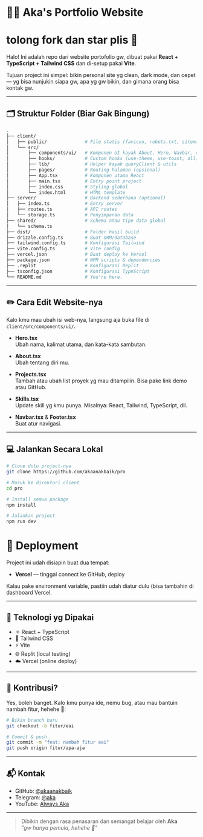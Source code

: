 # 🧑‍💻 Aka's Portfolio Website

# tolong fork dan star plis 🥹

Halo! Ini adalah repo dari website portofolio gw, dibuat pakai **React + TypeScript + Tailwind CSS** dan di-setup pakai **Vite**.  

Tujuan project ini simpel: bikin personal site yg clean, dark mode, dan cepet — yg bisa nunjukin siapa gw, apa yg gw bikin, dan gimana orang bisa kontak gw.

---

## 🗂 Struktur Folder (Biar Gak Bingung)

```bash
.
├── client/
│   ├── public/              # File statis (favicon, robots.txt, sitemap)
│   └── src/
│       ├── components/ui/   # Komponen UI kayak About, Hero, Navbar, dsb
│       ├── hooks/           # Custom hooks (use-theme, use-toast, dll)
│       ├── lib/             # Helper kayak queryClient & utils
│       ├── pages/           # Routing halaman (opsional)
│       ├── App.tsx          # Komponen utama React
│       ├── main.tsx         # Entry point project
│       ├── index.css        # Styling global
│       └── index.html       # HTML template
├── server/                  # Backend sederhana (optional)
│   ├── index.ts             # Entry server
│   ├── routes.ts            # API routes
│   └── storage.ts           # Penyimpanan data
├── shared/                  # Schema atau tipe data global
│   └── schema.ts
├── dist/                    # Folder hasil build
├── drizzle.config.ts        # Buat ORM/database
├── tailwind.config.ts       # Konfigurasi Tailwind
├── vite.config.ts           # Vite config
├── vercel.json              # Buat deploy ke Vercel
├── package.json             # NPM scripts & dependencies
├── .replit                  # Konfigurasi Replit
├── tsconfig.json            # Konfigurasi TypeScript
└── README.md                # You're here.
```

---

## ✏️ Cara Edit Website-nya

Kalo kmu mau ubah isi web-nya, langsung aja buka file di `client/src/components/ui/`.

- **Hero.tsx**  
  Ubah nama, kalimat utama, dan kata-kata sambutan.

- **About.tsx**  
  Ubah tentang diri mu.

- **Projects.tsx**  
  Tambah atau ubah list proyek yg mau ditampilin. Bisa pake link demo atau GitHub.

- **Skills.tsx**  
  Update skill yg kmu punya. Misalnya: React, Tailwind, TypeScript, dll.

- **Navbar.tsx** & **Footer.tsx**  
  Buat atur navigasi.

---

## 💻 Jalankan Secara Lokal

```bash
# Clone dulu project-nya
git clone https://github.com/akaanakbaik/pro

# Masuk ke direktori client
cd pro

# Install semua package
npm install

# Jalankan project
npm run dev
```

# 🚀 Deployment

Project ini udah disiapin buat dua tempat:

- **Vercel** — tinggal connect ke GitHub, deploy

Kalau pake environment variable, pastiin udah diatur dulu (bisa tambahin di dashboard Vercel. 

---

## 🧰 Teknologi yg Dipakai

- ⚛️ React + TypeScript
- 🎨 Tailwind CSS
- ⚡ Vite
- 🌐 Replit (local testing)
- ☁️ Vercel (online deploy)

---

## 🤝 Kontribusi?

Yes, boleh banget. Kalo kmu punya ide, nemu bug, atau mau bantuin nambah fitur, hehehe 🗿:

```bash
# Bikin branch baru
git checkout -b fitur/eai

# Commit & push
git commit -m "feat: nambah fitur eai"
git push origin fitur/apa-aja
```

---

## 📬 Kontak

- GitHub: [@akaanakbaik](https://github.com/akaanakbaik)
- Telegram: [@aka](https://t.me/aka)
- YouTube: [Always Aka](https://www.youtube.com/@always-aka)

---

> Dibikin dengan rasa penasaran dan semangat belajar oleh **Aka**  
> _"gw hanya pemula, hehehe 🗿"_
